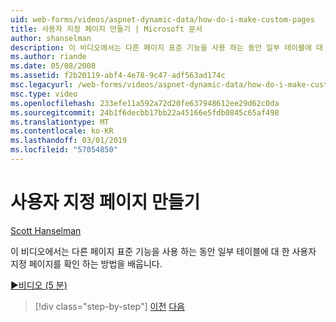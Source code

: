 ```yaml
---
uid: web-forms/videos/aspnet-dynamic-data/how-do-i-make-custom-pages
title: 사용자 지정 페이지 만들기 | Microsoft 문서
author: shanselman
description: 이 비디오에서는 다른 페이지 표준 기능을 사용 하는 동안 일부 테이블에 대 한 사용자 지정 페이지를 확인 하는 방법을 배웁니다.
ms.author: riande
ms.date: 05/08/2008
ms.assetid: f2b20119-abf4-4e78-9c47-adf563ad174c
msc.legacyurl: /web-forms/videos/aspnet-dynamic-data/how-do-i-make-custom-pages
msc.type: video
ms.openlocfilehash: 233efe11a592a72d20fe637948612ee29d62c0da
ms.sourcegitcommit: 24b1f6decbb17bb22a45166e5fdb0845c65af498
ms.translationtype: MT
ms.contentlocale: ko-KR
ms.lasthandoff: 03/01/2019
ms.locfileid: "57054850"
---
```

<a name="how-do-i-make-custom-pages"></a>사용자 지정 페이지 만들기
====================
[Scott Hanselman](https://github.com/shanselman)

이 비디오에서는 다른 페이지 표준 기능을 사용 하는 동안 일부 테이블에 대 한 사용자 지정 페이지를 확인 하는 방법을 배웁니다.

[&#9654;비디오 (5 분)](https://channel9.msdn.com/Blogs/ASP-NET-Site-Videos/how-do-i-make-custom-pages)

> [!div class="step-by-step"]
> [이전](how-do-i-handle-business-logic-exceptions.md)
> [다음](how-do-i-display-unknown-datatypes.md)
